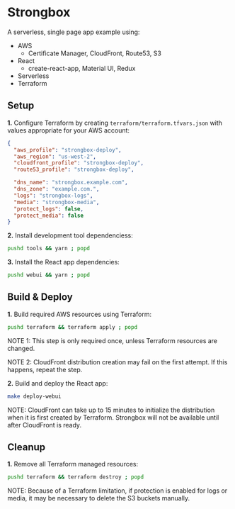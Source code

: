 # Strongbox

A serverless, single page app example using:
 - AWS 
   - Certificate Manager, CloudFront, Route53, S3
 - React 
   - create-react-app, Material UI, Redux
 - Serverless
 - Terraform

## Setup

**1.** Configure Terraform by creating `terraform/terraform.tfvars.json` with
values appropriate for your AWS account:

```json
{
  "aws_profile": "strongbox-deploy",
  "aws_region": "us-west-2",
  "cloudfront_profile": "strongbox-deploy",
  "route53_profile": "strongbox-deploy",

  "dns_name": "strongbox.example.com",
  "dns_zone": "example.com.",
  "logs": "strongbox-logs",
  "media": "strongbox-media",
  "protect_logs": false,
  "protect_media": false
}
```

**2.** Install development tool dependenciess:

```bash
pushd tools && yarn ; popd
```

**3.** Install the React app dependencies:

```bash
pushd webui && yarn ; popd
```

## Build & Deploy

**1.** Build required AWS resources using Terraform:

```bash
pushd terraform && terraform apply ; popd
```

NOTE 1: This step is only required once, unless Terraform resources are changed.

NOTE 2: CloudFront distribution creation may fail on the first attempt. If this
happens, repeat the step.

**2.** Build and deploy the React app:

```bash
make deploy-webui
```

NOTE: CloudFront can take up to 15 minutes to initialize the distribution when
it is first created by Terraform. Strongbox will not be available until after
CloudFront is ready.

## Cleanup

**1.** Remove all Terraform managed resources:

```bash
pushd terraform && terraform destroy ; popd
```

NOTE: Because of a Terraform limitation, if protection is enabled for logs or
media, it may be necessary to delete the S3 buckets manually.